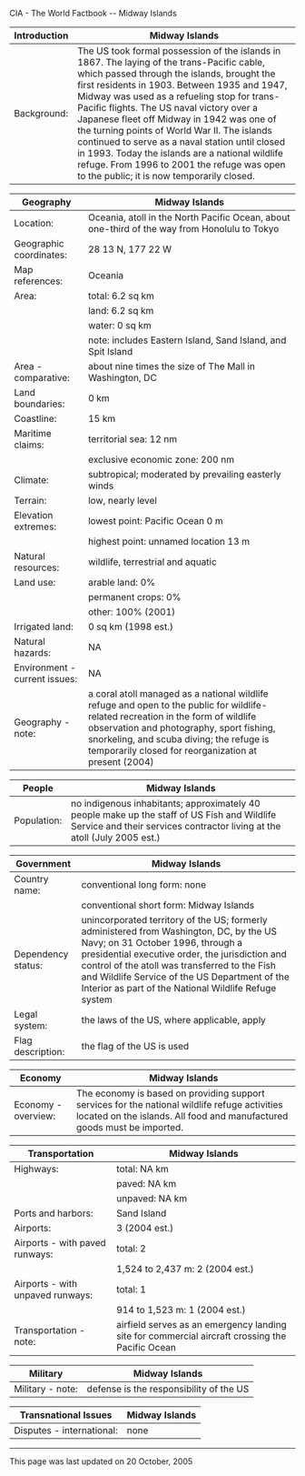 CIA - The World Factbook -- Midway Islands

| Introduction | Midway Islands |
| --- | --- |
| Background: | The US took formal possession of the islands in 1867. The laying of the trans-Pacific cable, which passed through the islands, brought the first residents in 1903. Between 1935 and 1947, Midway was used as a refueling stop for trans-Pacific flights. The US naval victory over a Japanese fleet off Midway in 1942 was one of the turning points of World War II. The islands continued to serve as a naval station until closed in 1993. Today the islands are a national wildlife refuge. From 1996 to 2001 the refuge was open to the public; it is now temporarily closed. |

| Geography | Midway Islands |
| --- | --- |
| Location: | Oceania, atoll in the North Pacific Ocean, about one-third of the way from Honolulu to Tokyo |
| Geographic coordinates: | 28 13 N, 177 22 W |
| Map references: | Oceania |
| Area: | total: 6.2 sq km |
| | land: 6.2 sq km |
| | water: 0 sq km |
| | note: includes Eastern Island, Sand Island, and Spit Island |
| Area - comparative: | about nine times the size of The Mall in Washington, DC |
| Land boundaries: | 0 km |
| Coastline: | 15 km |
| Maritime claims: | territorial sea: 12 nm |
| | exclusive economic zone: 200 nm |
| Climate: | subtropical; moderated by prevailing easterly winds |
| Terrain: | low, nearly level |
| Elevation extremes: | lowest point: Pacific Ocean 0 m |
| | highest point: unnamed location 13 m |
| Natural resources: | wildlife, terrestrial and aquatic |
| Land use: | arable land: 0% |
| | permanent crops: 0% |
| | other: 100% (2001) |
| Irrigated land: | 0 sq km (1998 est.) |
| Natural hazards: | NA |
| Environment - current issues: | NA |
| Geography - note: | a coral atoll managed as a national wildlife refuge and open to the public for wildlife-related recreation in the form of wildlife observation and photography, sport fishing, snorkeling, and scuba diving; the refuge is temporarily closed for reorganization at present (2004) |

| People | Midway Islands |
| --- | --- |
| Population: | no indigenous inhabitants; approximately 40 people make up the staff of US Fish and Wildlife Service and their services contractor living at the atoll (July 2005 est.) |

| Government | Midway Islands |
| --- | --- |
| Country name: | conventional long form: none |
| | conventional short form: Midway Islands |
| Dependency status: | unincorporated territory of the US; formerly administered from Washington, DC, by the US Navy; on 31 October 1996, through a presidential executive order, the jurisdiction and control of the atoll was transferred to the Fish and Wildlife Service of the US Department of the Interior as part of the National Wildlife Refuge system |
| Legal system: | the laws of the US, where applicable, apply |
| Flag description: | the flag of the US is used |

| Economy | Midway Islands |
| --- | --- |
| Economy - overview: | The economy is based on providing support services for the national wildlife refuge activities located on the islands. All food and manufactured goods must be imported. |

| Transportation | Midway Islands |
| --- | --- |
| Highways: | total: NA km |
| | paved: NA km |
| | unpaved: NA km |
| Ports and harbors: | Sand Island |
| Airports: | 3 (2004 est.) |
| Airports - with paved runways: | total: 2 |
| | 1,524 to 2,437 m: 2 (2004 est.) |
| Airports - with unpaved runways: | total: 1 |
| | 914 to 1,523 m: 1 (2004 est.) |
| Transportation - note: | airfield serves as an emergency landing site for commercial aircraft crossing the Pacific Ocean |

| Military | Midway Islands |
| --- | --- |
| Military - note: | defense is the responsibility of the US |

| Transnational Issues | Midway Islands |
| --- | --- |
| Disputes - international: | none |

---
This page was last updated on 20 October, 2005                       